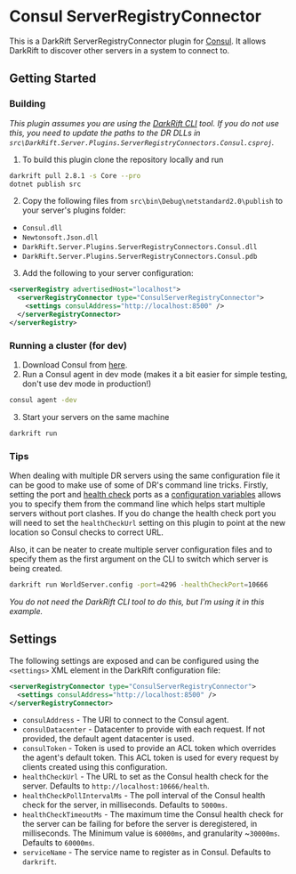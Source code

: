 # Consul ServerRegistryConnector
This is a DarkRift ServerRegistryConnector plugin for [Consul](https://www.consul.io/). It allows DarkRift to discover other servers in a system to connect to.

## Getting Started
### Building
_This plugin assumes you are using the [DarkRift CLI](https://github.com/DarkRiftNetworking/darkrift-cli) tool. If you do not use this, you need to update the paths to the DR DLLs in `src\DarkRift.Server.Plugins.ServerRegistryConnectors.Consul.csproj`._

1. To build this plugin clone the repository locally and run
```bash
darkrift pull 2.8.1 -s Core --pro
dotnet publish src
```

2. Copy the following files from `src\bin\Debug\netstandard2.0\publish` to your server's plugins folder:
- `Consul.dll`
- `Newtonsoft.Json.dll`
- `DarkRift.Server.Plugins.ServerRegistryConnectors.Consul.dll`
- `DarkRift.Server.Plugins.ServerRegistryConnectors.Consul.pdb`

3. Add the following to your server configuration:
```xml
<serverRegistry advertisedHost="localhost">
  <serverRegistryConnector type="ConsulServerRegistryConnector">
    <settings consulAddress="http://localhost:8500" />
  </serverRegistryConnector>
</serverRegistry>
```

### Running a cluster (for dev)
1. Download Consul from [here](https://www.consul.io/).
2. Run a Consul agent in dev mode (makes it a bit easier for simple testing, don't use dev mode in production!)
```bash
consul agent -dev
```
3. Start your servers on the same machine
```bash
darkrift run
```

### Tips
When dealing with multiple DR servers using the same configuration file it can be good to make use of some of DR's command line tricks. Firstly, setting the port and [health check](https://www.darkriftnetworking.com/DarkRift2/Docs/2.8.1/advanced/health_checks.html) ports as a [configuration variables](https://www.darkriftnetworking.com/DarkRift2/Docs/2.8.1/advanced/configuration_variables.html) allows you to specify them from the command line which helps start multiple servers without port clashes. If you do change the health check port you will need to set the `healthCheckUrl` setting on this plugin to point at the new location so Consul checks to correct URL.

Also, it can be neater to create multiple server configuration files and to specify them as the first argument on the CLI to switch which server is being created.

```bash
darkrift run WorldServer.config -port=4296 -healthCheckPort=10666
```

_You do not need the DarkRift CLI tool to do this, but I'm using it in this example._

## Settings
The following settings are exposed and can be configured using the `<settings>` XML element in the DarkRift configuration file:
```xml
<serverRegistryConnector type="ConsulServerRegistryConnector">
  <settings consulAddress="http://localhost:8500" />
</serverRegistryConnector>
```
- `consulAddress` - The URI to connect to the Consul agent.
- `consulDatacenter` - Datacenter to provide with each request. If not provided, the default agent datacenter is used.
- `consulToken` - Token is used to provide an ACL token which overrides the agent's default token. This ACL token is used for every request by clients created using this configuration.
- `healthCheckUrl` - The URL to set as the Consul health check for the server. Defaults to `http://localhost:10666/health`.
- `healthCheckPollIntervalMs` - The poll interval of the Consul health check for the server, in milliseconds. Defaults to `5000ms`.
- `healthCheckTimeoutMs` - The maximum time the Consul health check for the server can be failing for before the server is deregistered, in milliseconds. The Minimum value is `60000ms`, and granularity ~`30000ms`. Defaults to `60000ms`.
- `serviceName` - The service name to register as in Consul. Defaults to `darkrift`.
